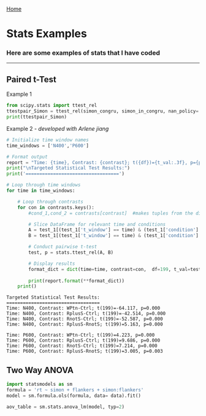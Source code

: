 <a href="https://IsaacZacher.github.io/Portfolio/">Home</a>

# Stats Examples 

### Here are some examples of stats that I have coded 
 
---

## Paired t-Test 

Example 1
```python
from scipy.stats import ttest_rel
ttestpair_Simon = ttest_rel(simon_congru, simon_in_congru, nan_policy='omit')
print(ttestpair_Simon)

```
Example 2 - *developed with Arlene jiang*
```python
# Initialize time window names
time_windows = ['N400','P600']

# Format output
report = "Time: {time}, Contrast: {contrast}; t({df})={t_val:.3f}, p={p:.3f}" 
print("\nTargeted Statistical Test Results:")
print('==================================')

# Loop through time windows
for time in time_windows:

    # Loop through contrasts
    for con in contrasts.keys():
        #cond_1,cond_2 = contrasts[contrast]  #makes tuples from the dict to be used in selfecting the df for array to go into t-test

        # Slice DataFrame for relevant time and conditions
        A = test_1[(test_1['t_window'] == time) & (test_1['condition'] == contrasts[con][0])]['value']
        B = test_1[(test_1['t_window'] == time) & (test_1['condition'] == contrasts[con][1])]['value']

        # Conduct pairwise t-test
        test, p = stats.ttest_rel(A, B)

        # Display results
        format_dict = dict(time=time, contrast=con,  df=199, t_val=test, p=p)
    
        print(report.format(**format_dict))
    print()
```

    
    Targeted Statistical Test Results:
    ==================================
    Time: N400, Contrast: WPtn-Ctrl; t(199)=-64.117, p=0.000
    Time: N400, Contrast: RplusS-Ctrl; t(199)=-42.514, p=0.000
    Time: N400, Contrast: RnotS-Ctrl; t(199)=-52.587, p=0.000
    Time: N400, Contrast: RplusS-RnotS; t(199)=5.163, p=0.000
    
    Time: P600, Contrast: WPtn-Ctrl; t(199)=4.223, p=0.000
    Time: P600, Contrast: RplusS-Ctrl; t(199)=9.686, p=0.000
    Time: P600, Contrast: RnotS-Ctrl; t(199)=7.214, p=0.000
    Time: P600, Contrast: RplusS-RnotS; t(199)=3.005, p=0.003
    

## Two Way ANOVA


```python
import statsmodels as sm
formula = 'rt ~ simon + flankers + simon:flankers'
model = sm.formula.ols(formula, data= data).fit()

aov_table = sm.stats.anova_lm(model, typ=2)
```
